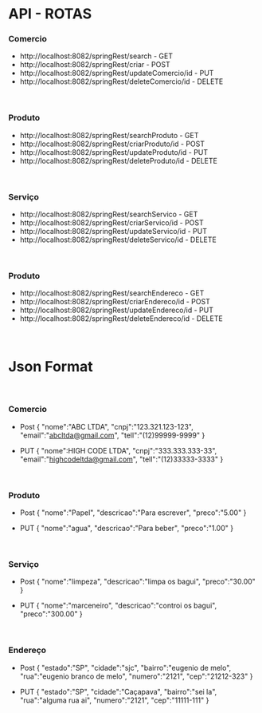 # API - ROTAS

  <h3> Comercio </h3>

* http://localhost:8082/springRest/search - GET
* http://localhost:8082/springRest/criar - POST
* http://localhost:8082/springRest/updateComercio/id - PUT
* http://localhost:8082/springRest/deleteComercio/id - DELETE

<br>

  <h3> Produto </h3>
  
* http://localhost:8082/springRest/searchProduto - GET
* http://localhost:8082/springRest/criarProduto/id  - POST
* http://localhost:8082/springRest/updateProduto/id - PUT
* http://localhost:8082/springRest/deleteProduto/id - DELETE

<br>

  <h3> Serviço </h3>
  
* http://localhost:8082/springRest/searchServico - GET
* http://localhost:8082/springRest/criarServico/id  - POST
* http://localhost:8082/springRest/updateServico/id - PUT
* http://localhost:8082/springRest/deleteServico/id - DELETE

<br>

  <h3> Produto </h3>
  
* http://localhost:8082/springRest/searchEndereco - GET
* http://localhost:8082/springRest/criarEndereco/id  - POST
* http://localhost:8082/springRest/updateEndereco/id - PUT
* http://localhost:8082/springRest/deleteEndereco/id - DELETE

<br>

<h1> Json Format </h1>

<br>

  <h3> Comercio </h3>
  
* Post 
  {
	"nome":"ABC LTDA",
	"cnpj":"123.321.123-123",
	"email":"abcltda@gmail.com",
	"tell":"(12)99999-9999"
 }

* PUT 
{
	"nome":HIGH CODE LTDA",
	"cnpj":"333.333.333-33",
	"email":"highcodeltda@gmail.com",
	"tell":"(12)33333-3333"
}

<br>

<h3> Produto </h3>
  
  * Post 
{
		"nome":"Papel",
		"descricao":"Para escrever",
		"preco":"5.00"
}

* PUT 
{
    "nome":"agua",
		"descricao":"Para beber",
		"preco":"1.00"
}

<br>

<h3> Serviço </h3>
  
  * Post 
{
		"nome":"limpeza",
		"descricao":"limpa os bagui",
		"preco":"30.00"
}

  * PUT 
{
		"nome":"marceneiro",
		"descricao":"controi os bagui",
		"preco":"300.00"
}

<br>

<h3> Endereço </h3>
  
  * Post 
{
		"estado":"SP",
		"cidade":"sjc",
		"bairro":"eugenio de melo",
		"rua":"eugenio branco de melo",
		"numero":"2121",
		"cep":"21212-323"
}

  * PUT 
{
		"estado":"SP",
		"cidade":"Caçapava",
		"bairro":"sei la",
		"rua":"alguma rua ai",
		"numero":"2121",
		"cep":"11111-111"
}
  
